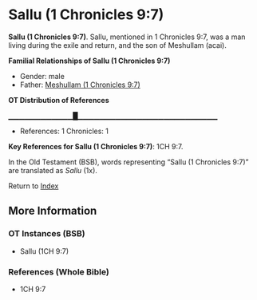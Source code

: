 # Sallu (1 Chronicles 9:7)
**Sallu (1 Chronicles 9:7)**. 
Sallu, mentioned in 1 Chronicles 9:7, was a man living during the exile and return, and the son of Meshullam (acai). 




**Familial Relationships of Sallu (1 Chronicles 9:7)**


* Gender: male
* Father: [Meshullam (1 Chronicles 9:7)](Meshullam.5.md)


**OT Distribution of References**

▁▁▁▁▁▁▁▁▁▁▁▁█▁▁▁▁▁▁▁▁▁▁▁▁▁▁▁▁▁▁▁▁▁▁▁▁▁▁
* References: 1 Chronicles: 1



**Key References for Sallu (1 Chronicles 9:7)**: 
1CH 9:7. 


In the Old Testament (BSB), words representing “Sallu (1 Chronicles 9:7)” are translated as 
*Sallu* (1x). 




Return to [Index](00-Index.md)

## More Information

### OT Instances (BSB)

* Sallu (1CH 9:7)



### References (Whole Bible)

* 1CH 9:7




